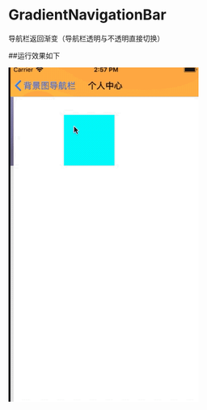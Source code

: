 # GradientNavigationBar
导航栏返回渐变（导航栏透明与不透明直接切换）

##运行效果如下

![github-01.jpg](/Demo.gif "github-01.jpg")

